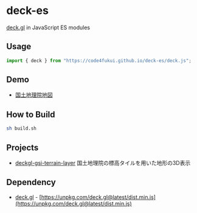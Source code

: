 # deck-es

[deck.gl](https://deck.gl/) in JavaScript ES modules

## Usage

```JavaScript
import { deck } from "https://code4fukui.github.io/deck-es/deck.js";
```

## Demo

- [国土地理院地図](https://code4fukui.github.io/deck-es/)

## How to Build

```bash
sh build.sh
```

## Projects

- [deckgl-gsi-terrain-layer](https://github.com/code4fukui/deckgl-gsi-terrain-layer) 国土地理院の標高タイルを用いた地形の3D表示

## Dependency

- [deck.gl](https://deck.gl/) - [https://unpkg.com/deck.gl@latest/dist.min.js](https://unpkg.com/deck.gl@latest/dist.min.js)
